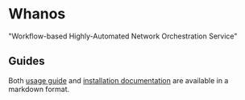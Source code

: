 # Whanos

"Workflow-based Highly-Automated Network Orchestration Service"

## Guides

Both [usage guide](./docs/USAGE.md) and [installation documentation](./docs/SETUP.md) are available in a markdown format.
